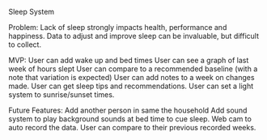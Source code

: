 Sleep System

Problem:
Lack of sleep strongly impacts health, performance and happiness. Data to adjust and improve sleep can be invaluable, but difficult to collect.

MVP:
User can add wake up and bed times 
User can see a graph of last week of hours slept
User can compare to a recommended baseline (with a note that variation is expected)
User can add notes to a week on changes made.
User can get sleep tips and recommendations.
User can set a light system to sunrise/sunset times.

Future Features:
Add another person in same the household
Add sound system to play background sounds at bed time to cue sleep.
Web cam to auto record the data.
User can compare to their previous recorded weeks.